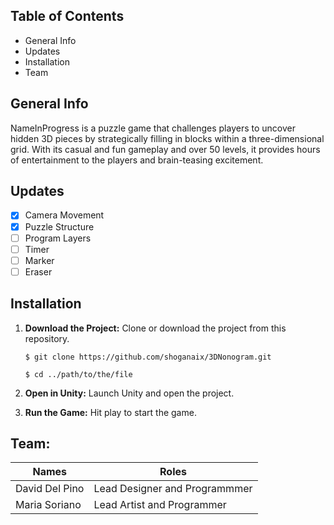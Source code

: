 ## Table of Contents
- General Info
- Updates
- Installation
- Team

## General Info

NameInProgress is a puzzle game that challenges players to uncover hidden 3D pieces by strategically filling in blocks within a three-dimensional grid.
With its casual and fun gameplay and over 50 levels, it provides hours of entertainment to the players and brain-teasing excitement.

## Updates
- [x] Camera Movement
- [x] Puzzle Structure
- [ ] Program Layers
- [ ] Timer
- [ ] Marker
- [ ] Eraser

## Installation

   1. **Download the Project:**
   Clone or download the project from this repository.
   
          $ git clone https://github.com/shoganaix/3DNonogram.git
   
          $ cd ../path/to/the/file

   2. **Open in Unity:**
   Launch Unity and open the project.

   3. **Run the Game:**
   Hit play to start the game.
   
## Team:
| Names           | Roles                         |
| --------------- | ----------------------------- |
| David Del Pino  | Lead Designer and Programmmer |
| Maria Soriano   | Lead Artist and Programmer    |
